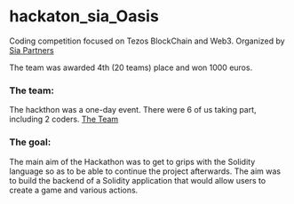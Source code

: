 # hackaton_sia_Oasis

Coding competition focused on Tezos BlockChain and Web3.
Organized by [Sia Partners](https://www.sia-partners.com/fr) 

The team was awarded 4th (20 teams) place and won 1000 euros.


### The team:

The hackthon was a one-day event. There were 6 of us taking part, including 2 coders.
[The Team ](https://www.linkedin.com/feed/update/urn:li:activity:7048696664437514240/)

### The goal:

The main aim of the Hackathon was to get to grips with the Solidity language so as to be able to continue the project afterwards.
The aim was to build the backend of a Solidity application that would allow users to create a game and various actions.